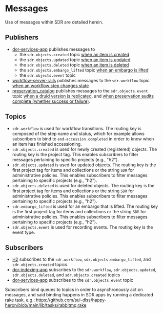 # Messages

Use of messages within SDR are detailed herein.

## Publishers

* [dor-services-app](/sdr#dor-services-app) publishes messages to
  * the `sdr.objects.created` topic [when an item is created](https://github.com/sul-dlss/dor-services-app/blob/main/app/services/notifications/object_created.rb)
  * the `sdr.objects.updated` topic [when an item is updated](https://github.com/sul-dlss/dor-services-app/blob/main/app/services/notifications/object_updated.rb)
  * the `sdr.objects.deleted` topic [when an item is deleted](https://github.com/sul-dlss/dor-services-app/blob/main/app/services/notifications/object_deleted.rb)
  * the `sdr.objects.embargo_lifted` topic [when an embargo is lifted](https://github.com/sul-dlss/dor-services-app/blob/main/app/services/notifications/embargo_lifted.rb)
  * the `sdr.objects.event` topic
* [workflow-server-rails](/sdr#workflow-server) publishes messages to the `sdr.workflow` topic [when an workflow step changes state](https://github.com/sul-dlss/workflow-server-rails/blob/main/app/services/send_rabbitmq_message.rb)
* [preservation_catalog](/sdr#preservation-catalog) publishes messages to the `sdr.objects.event` topic [when a druid version is replicated](https://github.com/sul-dlss/preservation_catalog/blob/main/app/jobs/results_recorder_job.rb), and [when preservation audits complete (whether success or failure)](https://github.com/sul-dlss/preservation_catalog/blob/main/app/services/reporters/event_service_reporter.rb).

## Topics

* `sdr.workflow` is used for workflow transitions.  The routing key is composed of the step name and status, which for example allows subscribers to bind to `end-accession.completed` in order to know when an item has finished accessioning.
* `sdr.objects.created` is used for newly created (registered) objects. The routing key is the project tag. This enables subscribers to filter messages pertaining to specific projects (e.g., "h2").
* `sdr.objects.updated` is used for updated objects. The routing key is the first project tag for items and collections or the string `SDR` for administrative policies. This enables subscribers to filter messages pertaining to specific projects (e.g., "h2").
* `sdr.objects.deleted` is used for deleted objects. The routing key is the first project tag for items and collections or the string `SDR` for administrative policies. This enables subscribers to filter messages pertaining to specific projects (e.g., "h2").
* `sdr.embargo_lifted` is used for an embargo that is lifted. The routing key is the first project tag for items and collections or the string `SDR` for administrative policies. This enables subscribers to filter messages pertaining to specific projects (e.g., "h2").
* `sdr.objects.event` is used for recording events. The routing key is the event type.

## Subscribers

* [H2](/sdr#H2) subscribes to the `sdr.workflow`, `sdr.objects.embargo_lifted`, and `sdr.objects.created` topics
* [dor-indexing-app](index#dor-indexing-app) subscribes to the `sdr.workflow`, `sdr.objects.updated`, `sdr.objects.deleted`, and `sdr.objects.created` topics
* [dor-services-app](/sdr#dor-services-app) subscribes to the `sdr.objects.event` topic

Subscribers bind queues to topics in order to asynchronously act on messages, and said binding happens in SDR apps by running a dedicated rake task, e.g.:
https://github.com/sul-dlss/happy-heron/blob/main/lib/tasks/rabbitmq.rake
